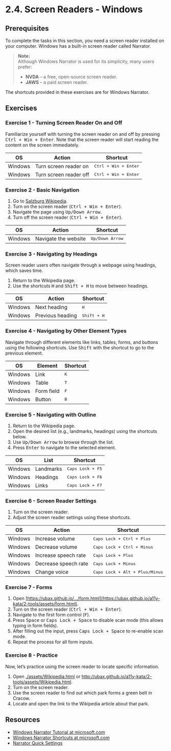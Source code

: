 # 2.4. Screen Readers - Windows

## Prerequisites

To complete the tasks in this section, you need a screen reader installed on your computer. Windows has a built-in screen reader called Narrator.

> **Note:**  
> Although Windows Narrator is used for its simplicity, many users prefer:
>
> - **NVDA** – a free, open-source screen reader.
> - **JAWS** – a paid screen reader.

The shortcuts provided in these exercises are for Windows Narrator.

## Exercises

### Exercise 1 - Turning Screen Reader On and Off

Familiarize yourself with turning the screen reader on and off by pressing <kbd>Ctrl + Win + Enter</kbd>. Note that the screen reader will start reading the content on the screen immediately.

| OS      | Action                 | Shortcut                      |
| ------- | ---------------------- | ----------------------------- |
| Windows | Turn screen reader on  | <kbd>Ctrl + Win + Enter</kbd> |
| Windows | Turn screen reader off | <kbd>Ctrl + Win + Enter</kbd> |

### Exercise 2 - Basic Navigation

1. Go to [Salzburg Wikipedia](https://en.wikipedia.org/wiki/Salzburg).
2. Turn on the screen reader (<kbd>Ctrl + Win + Enter</kbd>).
3. Navigate the page using <kbd>Up/Down Arrow</kbd>.
4. Turn off the screen reader (<kbd>Ctrl + Win + Enter</kbd>).

| OS      | Action               | Shortcut                 |
| ------- | -------------------- | ------------------------ |
| Windows | Navigate the website | <kbd>Up/Down Arrow</kbd> |

### Exercise 3 - Navigating by Headings

Screen reader users often navigate through a webpage using headings, which saves time.

1. Return to the Wikipedia page.
2. Use the shortcuts <kbd>H</kbd> and <kbd>Shift + H</kbd> to move between headings.

| OS      | Action           | Shortcut             |
| ------- | ---------------- | -------------------- |
| Windows | Next heading     | <kbd>H</kbd>         |
| Windows | Previous heading | <kbd>Shift + H</kbd> |

### Exercise 4 - Navigating by Other Element Types

Navigate through different elements like links, tables, forms, and buttons using the following shortcuts. Use <kbd>Shift</kbd> with the shortcut to go to the previous element.

| OS      | Element    | Shortcut     |
| ------- | ---------- | ------------ |
| Windows | Link       | <kbd>K</kbd> |
| Windows | Table      | <kbd>T</kbd> |
| Windows | Form field | <kbd>F</kbd> |
| Windows | Button     | <kbd>B</kbd> |

### Exercise 5 - Navigating with Outline

1. Return to the Wikipedia page.
2. Open the desired list (e.g., landmarks, headings) using the shortcuts below.
3. Use <kbd>Up/Down Arrow</kbd> to browse through the list.
4. Press <kbd>Enter</kbd> to navigate to the selected element.

| OS      | List      | Shortcut                  |
| ------- | --------- | ------------------------- |
| Windows | Landmarks | <kbd>Caps Lock + F5</kbd> |
| Windows | Headings  | <kbd>Caps Lock + F6</kbd> |
| Windows | Links     | <kbd>Caps Lock + F7</kbd> |

### Exercise 6 - Screen Reader Settings

1. Turn on the screen reader.
2. Adjust the screen reader settings using these shortcuts.

| OS      | Action               | Shortcut                                |
| ------- | -------------------- | --------------------------------------- |
| Windows | Increase volume      | <kbd>Caps Lock + Ctrl + Plus</kbd>      |
| Windows | Decrease volume      | <kbd>Caps Lock + Ctrl + Minus</kbd>     |
| Windows | Increase speech rate | <kbd>Caps Lock + Plus</kbd>             |
| Windows | Decrease speech rate | <kbd>Caps Lock + Minus</kbd>            |
| Windows | Change voice         | <kbd>Caps Lock + Alt + Plus/Minus</kbd> |

### Exercise 7 - Forms

1. Open [https://ubax.github.io/.../form.html](https://ubax.github.io/a11y-kata/2-tools/assets/form.html).
2. Turn on the screen reader (<kbd>Ctrl + Win + Enter</kbd>).
3. Navigate to the first form control (<kbd>F</kbd>).
4. Press <kbd>Space</kbd> or <kbd>Caps Lock + Space</kbd> to disable scan mode (this allows typing in form fields).
5. After filling out the input, press <kbd>Caps Lock + Space</kbd> to re-enable scan mode.
6. Repeat the process for all form inputs.

### Exercise 8 - Practice

Now, let’s practice using the screen reader to locate specific information.

1. Open [./assets/Wikipedia.html](./assets/Wikipedia.html) or http://ubax.github.io/a11y-kata/2-tools/assets/Wikipedia.html.
2. Turn on the screen reader.
3. Use the screen reader to find out which park forms a green belt in Cracow.
4. Locate and open the link to the Wikipedia article about that park.

## Resources

- [Windows Narrator Tutorial at microsoft.com](https://support.microsoft.com/en-us/windows/complete-guide-to-narrator-e4397a0d-ef4f-b386-d8ae-c172f109bdb1#WindowsVersion=Windows_11)
- [Windows Narrator Shortcuts at microsoft.com](https://support.microsoft.com/en-us/windows/chapter-3-using-scan-mode-7b2af804-5a2f-90fd-b0e0-672f7cbbf2da#WindowsVersion=Windows_11)
- [Narrator Quick Settings](https://support.microsoft.com/en-us/windows/chapter-2-narrator-basics-5ff4591e-7b6d-245e-c95d-ce83c0a1a8d4#WindowsVersion=Windows_11:~:text=Common%20Narrator%20Commands%C2%A0)
